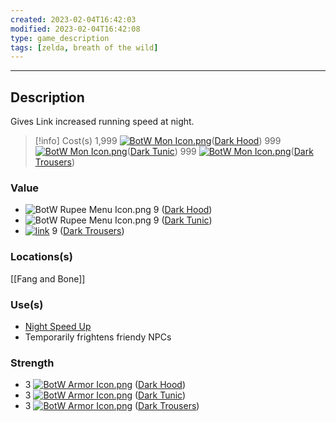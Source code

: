 ```yaml
---
created: 2023-02-04T16:42:03
modified: 2023-02-04T16:42:08
type: game_description
tags: [zelda, breath of the wild]
---
```

___

## Description
Gives Link increased running speed at night.

> [!info] Cost(s)
> 1,999 [![BotW Mon Icon.png](https://static.wikia.nocookie.net/zelda_gamepedia_en/images/0/04/BotW_Mon_Icon.png/revision/latest/scale-to-width-down/15?cb=20170702221859&format=original)](https://zelda.fandom.com/wiki/Mon "Mon")([Dark Hood](https://zelda.fandom.com/wiki/Dark_Hood#Breath_of_the_Wild "Dark Hood"))
>  999 [![BotW Mon Icon.png](https://static.wikia.nocookie.net/zelda_gamepedia_en/images/0/04/BotW_Mon_Icon.png/revision/latest/scale-to-width-down/15?cb=20170702221859&format=original)](https://zelda.fandom.com/wiki/Mon "Mon")([Dark Tunic](https://zelda.fandom.com/wiki/Dark_Tunic#Breath_of_the_Wild "Dark Tunic"))
>  999 [![BotW Mon Icon.png](https://static.wikia.nocookie.net/zelda_gamepedia_en/images/0/04/BotW_Mon_Icon.png/revision/latest/scale-to-width-down/15?cb=20170702221859&format=original)](https://zelda.fandom.com/wiki/Mon "Mon")([Dark Trousers](https://zelda.fandom.com/wiki/Dark_Trousers#Breath_of_the_Wild "Dark Trousers"))

### Value
-   ![BotW Rupee Menu Icon.png](https://static.wikia.nocookie.net/zelda_gamepedia_en/images/9/90/BotW_Rupee_Menu_Icon.png/revision/latest/scale-to-width-down/10?cb=20170226201054&format=original) 9 ([Dark Hood](https://zelda.fandom.com/wiki/Dark_Hood#Breath_of_the_Wild "Dark Hood"))
-   ![BotW Rupee Menu Icon.png](https://static.wikia.nocookie.net/zelda_gamepedia_en/images/9/90/BotW_Rupee_Menu_Icon.png/revision/latest/scale-to-width-down/10?cb=20170226201054&format=original) 9 ([Dark Tunic](https://zelda.fandom.com/wiki/Dark_Tunic#Breath_of_the_Wild "Dark Tunic"))
-   [![link](https://static.wikia.nocookie.net/zelda_gamepedia_en/images/9/90/BotW_Rupee_Menu_Icon.png/revision/latest/scale-to-width-down/10?cb=20170226201054&format=original)](https://static.wikia.nocookie.net/zelda_gamepedia_en/images/9/90/BotW_Rupee_Menu_Icon.png/revision/latest?cb=20170226201054 "link") 9 ([Dark Trousers](https://zelda.fandom.com/wiki/Dark_Trousers#Breath_of_the_Wild "Dark Trousers"))

### Locations(s)
[[Fang and Bone]]

### Use(s)
-   [Night Speed Up](https://zelda.fandom.com/wiki/Set_Bonus#Night_Speed_Up "Set Bonus")
-   Temporarily frightens friendy NPCs

### Strength
-   3 [![BotW Armor Icon.png](https://static.wikia.nocookie.net/zelda_gamepedia_en/images/c/c3/BotW_Armor_Icon.png/revision/latest/scale-to-width-down/15?cb=20170310111218&format=original)](https://static.wikia.nocookie.net/zelda_gamepedia_en/images/c/c3/BotW_Armor_Icon.png/revision/latest?cb=20170310111218) ([Dark Hood](https://zelda.fandom.com/wiki/Dark_Hood#Breath_of_the_Wild "Dark Hood"))
-   3 [![BotW Armor Icon.png](https://static.wikia.nocookie.net/zelda_gamepedia_en/images/c/c3/BotW_Armor_Icon.png/revision/latest/scale-to-width-down/15?cb=20170310111218&format=original)](https://static.wikia.nocookie.net/zelda_gamepedia_en/images/c/c3/BotW_Armor_Icon.png/revision/latest?cb=20170310111218) ([Dark Tunic](https://zelda.fandom.com/wiki/Dark_Tunic#Breath_of_the_Wild "Dark Tunic"))
-   3 [![BotW Armor Icon.png](https://static.wikia.nocookie.net/zelda_gamepedia_en/images/c/c3/BotW_Armor_Icon.png/revision/latest/scale-to-width-down/15?cb=20170310111218&format=original)](https://static.wikia.nocookie.net/zelda_gamepedia_en/images/c/c3/BotW_Armor_Icon.png/revision/latest?cb=20170310111218) ([Dark Trousers](https://zelda.fandom.com/wiki/Dark_Trousers#Breath_of_the_Wild "Dark Trousers"))
